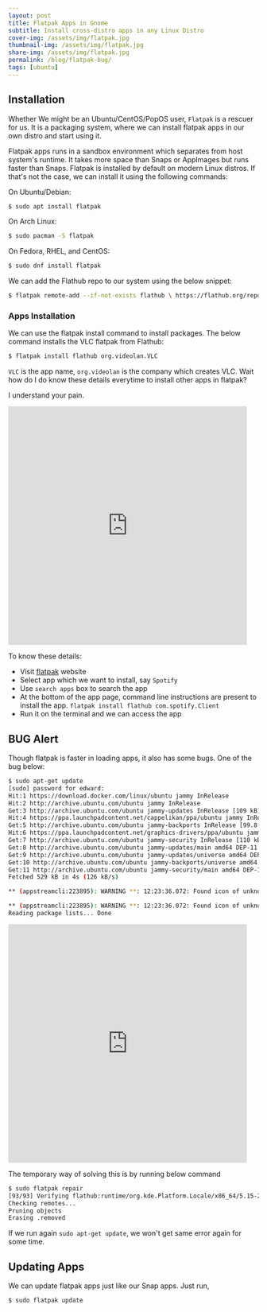 ```yaml
---
layout: post
title: Flatpak Apps in Gnome 
subtitle: Install cross-distro apps in any Linux Distro
cover-img: /assets/img/flatpak.jpg
thumbnail-img: /assets/img/flatpak.jpg
share-img: /assets/img/flatpak.jpg
permalink: /blog/flatpak-bug/
tags: [ubuntu]
---
```


## Installation

Whether We might be an Ubuntu/CentOS/PopOS user, `Flatpak` is a rescuer for us. It is a packaging system, where we can install flatpak apps in our own distro and start using it.

Flatpak apps runs in a sandbox environment which separates from host system's runtime. It takes more space than Snaps or AppImages but runs faster than Snaps. Flatpak is installed by default on modern Linux distros. If that's not the case, we can install it using the following commands:

On Ubuntu/Debian:
```bash
$ sudo apt install flatpak
```

On Arch Linux:
```bash
$ sudo pacman -S flatpak
```

On Fedora, RHEL, and CentOS:
```bash
$ sudo dnf install flatpak
```

We can add the Flathub repo to our system using the below snippet:

```bash
$ flatpak remote-add --if-not-exists flathub \ https://flathub.org/repo/flathub.flatpakrepo
```
### Apps Installation

We can use the flatpak install command to install packages. The below command installs the VLC flatpak from Flathub:
```bash
$ flatpak install flathub org.videolan.VLC
```

`VLC` is the app name, `org.videolan` is the company which creates VLC. Wait how do I do know these details everytime to install other apps in flatpak?

I understand your pain.

<iframe src="https://giphy.com/embed/edYZN0n2CMQvRycFSV" width="480" height="480" frameBorder="0" class="giphy-embed" allowFullScreen></iframe><p><a href="https://giphy.com/gifs/confused-idk-ananya-birla-edYZN0n2CMQvRycFSV"></a></p>

To know these details:

- Visit [flatpak](https://www.flathub.org) website
- Select app which we want to install, say `Spotify`
- Use `search apps` box to search the app
- At the bottom of the app page, command line instructions are present to install the app. `flatpak install flathub com.spotify.Client`
- Run it on the terminal and we can access the app


## BUG Alert

Though flatpak is faster in loading apps, it also has some bugs. One of the bug below:

```bash
$ sudo apt-get update
[sudo] password for edward: 
Hit:1 https://download.docker.com/linux/ubuntu jammy InRelease
Hit:2 http://archive.ubuntu.com/ubuntu jammy InRelease                                                          
Get:3 http://archive.ubuntu.com/ubuntu jammy-updates InRelease [109 kB]                                         
Hit:4 https://ppa.launchpadcontent.net/cappelikan/ppa/ubuntu jammy InRelease
Get:5 http://archive.ubuntu.com/ubuntu jammy-backports InRelease [99.8 kB]                  
Hit:6 https://ppa.launchpadcontent.net/graphics-drivers/ppa/ubuntu jammy InRelease
Get:7 http://archive.ubuntu.com/ubuntu jammy-security InRelease [110 kB]
Get:8 http://archive.ubuntu.com/ubuntu jammy-updates/main amd64 DEP-11 Metadata [91.1 kB]
Get:9 http://archive.ubuntu.com/ubuntu jammy-updates/universe amd64 DEP-11 Metadata [94.5 kB]
Get:10 http://archive.ubuntu.com/ubuntu jammy-backports/universe amd64 DEP-11 Metadata [12.5 kB]
Get:11 http://archive.ubuntu.com/ubuntu jammy-security/main amd64 DEP-11 Metadata [11.4 kB]
Fetched 529 kB in 4s (126 kB/s)                

** (appstreamcli:223895): WARNING **: 12:23:36.072: Found icon of unknown type 'unknown' in 'system/flatpak/flatpak/cc.nift.nsm/*', skipping it.

** (appstreamcli:223895): WARNING **: 12:23:36.072: Found icon of unknown type 'unknown' in 'system/flatpak/flatpak/cc.nift.nsm/*', skipping it.
Reading package lists... Done
```


<iframe src="https://giphy.com/embed/cZxpHI9dH4eqFtwRKv" width="480" height="480" frameBorder="0" class="giphy-embed" allowFullScreen></iframe><p><a href="https://giphy.com/gifs/originals-cZxpHI9dH4eqFtwRKv"></a></p>

The temporary way of solving this is by running below command

```bash
$ sudo flatpak repair
[93/93] Verifying flathub:runtime/org.kde.Platform.Locale/x86_64/5.15-21.08…
Checking remotes...
Pruning objects
Erasing .removed
```

If we run again `sudo apt-get update`, we won't get same error again for some time.

## Updating Apps

We can update flatpak apps just like our Snap apps. Just run,

```bash
$ sudo flatpak update
```